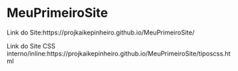 # MeuPrimeiroSite
<p>Link do Site:https://projkaikepinheiro.github.io/MeuPrimeiroSite/</p>
<p>Link do Site CSS interno/inline:https://projkaikepinheiro.github.io/MeuPrimeiroSite/tiposcss.html</p>

